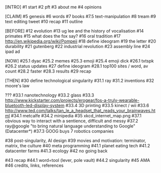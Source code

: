[INTRO]
#1 start
#2 pft
#3 about me
#4 opinions

[CLAIM]
#5 genesis
#6 words
#7 books
#7.5 text-manipulation
#8 tream
#9 text editing tweet
#10 recap
#11 outline

[BEFORE]
#12 evolution
#13 ug lee and the history of vocalisation
#14 primates
#15 what does the fox say?
#16 oral tradition
#17 http://en.wikipedia.org/wiki/Pompeii
#18 define ideogram
#19 the letter
#20 durability
#21 gutenberg
#22 industrial revolution
#23 assembly line
#24 ipad ad

[NOW]
#25.1 dyac
#25.2 memes
#25.3 emoji
#25.4 emoji dick
#26.1 txtspk
#26.2 status updates
#27 define ideogram
#28.1 top100 sites / word, av count
#28.2 faster
#28.3 results
#29 recap

[THEN]
#30 define technological singularity
#31.1 ray
#31.2 inventions
#32 moore's law



???
#33.1 nanotechnology
#33.2 glass
#33.3 http://www.kickstarter.com/projects/erogear/fos-a-truly-wearable-bluetooth-led-display-system
#33.4 3D printing
#33.5 kinect / wii
#33.6 http://www.ted.com/talks/tan_le_a_headset_that_reads_your_brainwaves.html
#34.1 metcalfe
#34.2 minipedia
#35 xkcd_internet_map.png
#37.1 obvious way to interact with a sentience, difficult and messy
#37.2 ray@google "to bring natural language understanding to Google" (Datacenter*)
#37.3 GOOG buys 7 robotics companies


#38 post-singularity, AI design
#39 movies and motivation: terminator, matrix, the culture
#40 meta programming
#41.1 planet eating tech
#41.2 datacenter farms
#41.3 ecology
#42 no going back

#43 recap
#44.1 word=tool (lever, pole vault)
#44.2 singularity
#45 AMA
#46 credits, links, references
